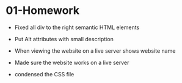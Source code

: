 # 01-Homework 
- Fixed all div to the right semantic HTML elements

- Put Alt attributes with small description

- When viewing the website on a live server shows website name

- Made sure the website works on a live server

- condensed the CSS file 